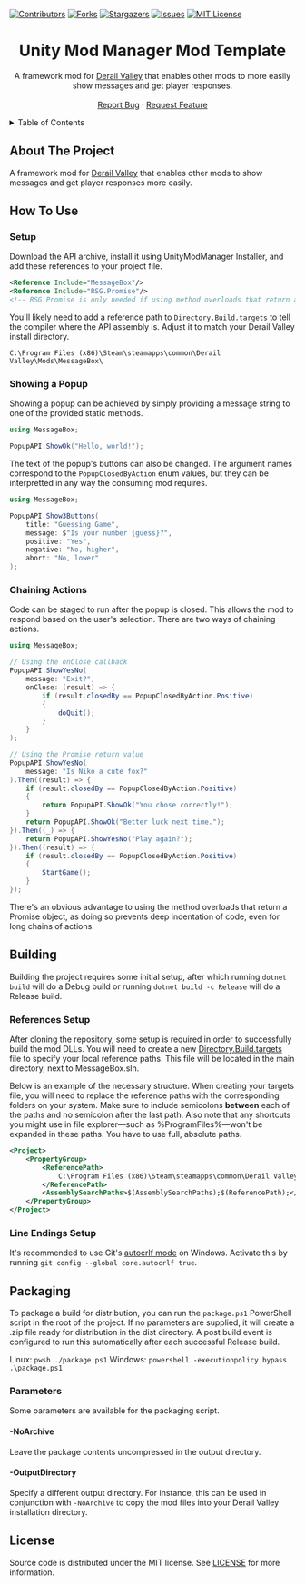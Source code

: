 [![Contributors][contributors-shield]][contributors-url]
[![Forks][forks-shield]][forks-url]
[![Stargazers][stars-shield]][stars-url]
[![Issues][issues-shield]][issues-url]
[![MIT License][license-shield]][license-url]




<!-- PROJECT TITLE -->
<div align="center">
	<h1>Unity Mod Manager Mod Template</h1>
	<p>
		A framework mod for <a href="http://www.derailvalley.com/">Derail Valley</a> that enables other mods to more easily show messages and get player responses.
		<br />
		<br />
		<a href="https://github.com/fauxnik/dv-message-box/issues">Report Bug</a>
		·
		<a href="https://github.com/fauxnik/dv-message-box/issues">Request Feature</a>
	</p>
</div>




<!-- TABLE OF CONTENTS -->
<details>
	<summary>Table of Contents</summary>
	<ol>
		<li><a href="#about-the-project">About The Project</a></li>
		<li><a href="#how-to-use">How To Use</a></li>
		<li><a href="#building">Building</a></li>
		<li><a href="#packaging">Packaging</a></li>
		<li><a href="#license">License</a></li>
	</ol>
</details>




<!-- ABOUT THE PROJECT -->

## About The Project

A framework mod for <a href="http://www.derailvalley.com/">Derail Valley</a> that enables other mods to show messages and get player responses more easily.




## How To Use

### Setup

Download the API archive, install it using UnityModManager Installer, and add these references to your project file.

```xml
<Reference Include="MessageBox"/>
<Reference Include="RSG.Promise"/>
<!-- RSG.Promise is only needed if using method overloads that return a Promise -->
```

You'll likely need to add a reference path to `Directory.Build.targets` to tell the compiler where the API assembly is. Adjust it to match your Derail Valley install directory.

```
C:\Program Files (x86)\Steam\steamapps\common\Derail Valley\Mods\MessageBox\
```

### Showing a Popup

Showing a popup can be achieved by simply providing a message string to one of the provided static methods.

```csharp
using MessageBox;

PopupAPI.ShowOk("Hello, world!");
```

The text of the popup's buttons can also be changed. The argument names correspond to the `PopupClosedByAction` enum values, but they can be interpretted in any way the consuming mod requires.

```csharp
using MessageBox;

PopupAPI.Show3Buttons(
	title: "Guessing Game",
	message: $"Is your number {guess}?",
	positive: "Yes",
	negative: "No, higher",
	abort: "No, lower"
);
```

### Chaining Actions

Code can be staged to run after the popup is closed. This allows the mod to respond based on the user's selection. There are two ways of chaining actions.

```csharp
using MessageBox;

// Using the onClose callback
PopupAPI.ShowYesNo(
	message: "Exit?",
	onClose: (result) => {
		if (result.closedBy == PopupClosedByAction.Positive)
		{
			doQuit();
		}
	}
);

// Using the Promise return value
PopupAPI.ShowYesNo(
	message: "Is Niko a cute fox?"
).Then((result) => {
	if (result.closedBy == PopupClosedByAction.Positive)
	{
		return PopupAPI.ShowOk("You chose correctly!");
	}
	return PopupAPI.ShowOk("Better luck next time.");
}).Then((_) => {
	return PopupAPI.ShowYesNo("Play again?");
}).Then((result) => {
	if (result.closedBy == PopupClosedByAction.Positive)
	{
		StartGame();
	}
});
```

There's an obvious advantage to using the method overloads that return a Promise object, as doing so prevents deep indentation of code, even for long chains of actions.




<!-- BUILDING -->

## Building

Building the project requires some initial setup, after which running `dotnet build` will do a Debug build or running `dotnet build -c Release` will do a Release build.

### References Setup

After cloning the repository, some setup is required in order to successfully build the mod DLLs. You will need to create a new [Directory.Build.targets][references-url] file to specify your local reference paths. This file will be located in the main directory, next to MessageBox.sln.

Below is an example of the necessary structure. When creating your targets file, you will need to replace the reference paths with the corresponding folders on your system. Make sure to include semicolons **between** each of the paths and no semicolon after the last path. Also note that any shortcuts you might use in file explorer—such as %ProgramFiles%—won't be expanded in these paths. You have to use full, absolute paths.
```xml
<Project>
	<PropertyGroup>
		<ReferencePath>
			C:\Program Files (x86)\Steam\steamapps\common\Derail Valley\DerailValley_Data\Managed\
		</ReferencePath>
		<AssemblySearchPaths>$(AssemblySearchPaths);$(ReferencePath);</AssemblySearchPaths>
	</PropertyGroup>
</Project>
```

### Line Endings Setup

It's recommended to use Git's [autocrlf mode][autocrlf-url] on Windows. Activate this by running `git config --global core.autocrlf true`.




<!-- PACKAGING -->

## Packaging

To package a build for distribution, you can run the `package.ps1` PowerShell script in the root of the project. If no parameters are supplied, it will create a .zip file ready for distribution in the dist directory. A post build event is configured to run this automatically after each successful Release build.

Linux: `pwsh ./package.ps1`
Windows: `powershell -executionpolicy bypass .\package.ps1`


### Parameters

Some parameters are available for the packaging script.

#### -NoArchive

Leave the package contents uncompressed in the output directory.

#### -OutputDirectory

Specify a different output directory.
For instance, this can be used in conjunction with `-NoArchive` to copy the mod files into your Derail Valley installation directory.




<!-- LICENSE -->

## License

Source code is distributed under the MIT license.
See [LICENSE][license-url] for more information.




<!-- MARKDOWN LINKS & IMAGES -->
<!-- https://www.markdownguide.org/basic-syntax/#reference-style-links -->

[contributors-shield]: https://img.shields.io/github/contributors/fauxnik/dv-message-box.svg?style=for-the-badge
[contributors-url]: https://github.com/fauxnik/dv-message-box/graphs/contributors
[forks-shield]: https://img.shields.io/github/forks/fauxnik/dv-message-box.svg?style=for-the-badge
[forks-url]: https://github.com/fauxnik/dv-message-box/network/members
[stars-shield]: https://img.shields.io/github/stars/fauxnik/dv-message-box.svg?style=for-the-badge
[stars-url]: https://github.com/fauxnik/dv-message-box/stargazers
[issues-shield]: https://img.shields.io/github/issues/fauxnik/dv-message-box.svg?style=for-the-badge
[issues-url]: https://github.com/fauxnik/dv-message-box/issues
[license-shield]: https://img.shields.io/github/license/fauxnik/dv-message-box.svg?style=for-the-badge
[license-url]: https://github.com/fauxnik/dv-message-box/blob/main/LICENSE
[references-url]: https://learn.microsoft.com/en-us/visualstudio/msbuild/customize-your-build?view=vs-2022
[autocrlf-url]: https://www.git-scm.com/book/en/v2/Customizing-Git-Git-Configuration#_formatting_and_whitespace
